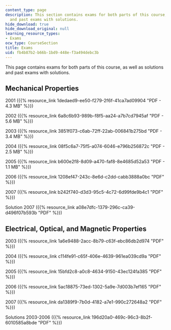 ```yaml
---
content_type: page
description: This section contains exams for both parts of this course, exam solutions,
  and past exams with solutions.
hide_download: true
hide_download_original: null
learning_resource_types:
- Exams
ocw_type: CourseSection
title: Exams
uid: fb4b87b2-b66b-1bd9-448e-f3a494debc3b
---
```


This page contains exams for both parts of this course, as well as solutions and past exams with solutions.

Mechanical Properties
---------------------

2001 ({{% resource_link 1dedaed9-ee50-f279-2f6f-41ca7ad09904 "PDF - 4.3 MB" %}})

2002 ({{% resource_link 6a8c6b93-989b-f8f5-aa24-a7b7cd7945af "PDF - 5.6 MB" %}})

2003 ({{% resource_link 3851f073-c6ab-72ff-22ab-006841b275bd "PDF - 3.4 MB" %}})

2004 ({{% resource_link 08f5c6a7-75f5-a074-6046-e796b256872c "PDF - 2.5 MB" %}})

2005 ({{% resource_link b600e2f8-8d09-a470-faf8-8e4685d52a53 "PDF - 1.1 MB" %}})

2006 ({{% resource_link 1208ef47-243c-8e6d-c2dd-cabb3888a0bc "PDF" %}})

2007 ({{% resource_link b242f740-d3d3-95c5-4c72-6d99fde9b4c1 "PDF" %}})

Solution 2007 ({{% resource_link a08e7dfc-1379-296c-ca39-d496f07b593b "PDF" %}})

Electrical, Optical, and Magnetic Properties
--------------------------------------------

2003 ({{% resource_link 1a6e9488-2acc-8b79-c63f-ebc86db2d974 "PDF" %}})

2004 ({{% resource_link c114fe91-c65f-406e-4639-961ea039cd9a "PDF" %}})

2005 ({{% resource_link 15bfd2c8-a0c8-4634-9150-43ec124fa385 "PDF" %}})

2006 ({{% resource_link 5ac18875-73ed-1302-5a9e-7d003b7ef165 "PDF" %}})

2007 ({{% resource_link da1389f9-7b0d-4182-a7e1-990c272648a2 "PDF" %}})

Solutions 2003-2006 ({{% resource_link 196d20a0-469c-96c3-8b2f-6010585a8bde "PDF" %}})